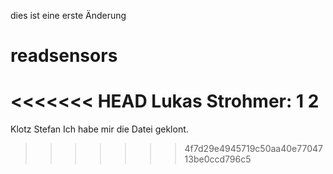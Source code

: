 dies ist eine erste Änderung
# readsensors
<<<<<<< HEAD
Lukas Strohmer:
1
2
=======
Klotz Stefan
Ich habe mir die Datei geklont.
>>>>>>> 4f7d29e4945719c50aa40e7704713be0ccd796c5
